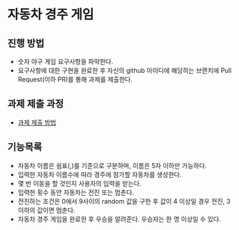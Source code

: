 # 자동차 경주 게임
## 진행 방법
* 숫자 야구 게임 요구사항을 파악한다.
* 요구사항에 대한 구현을 완료한 후 자신의 github 아이디에 해당하는 브랜치에 Pull Request(이하 PR)를 통해 과제를 제출한다.

## 과제 제출 과정
* [과제 제출 방법](https://github.com/next-step/nextstep-docs/tree/master/precourse)

## 기능목록
* 자동차 이름은 쉼표(,)를 기준으로 구분하며, 이름은 5자 이하만 가능하다.
* 입력한 자동차 이름수에 따라 경주에 참가할 자동차를 생성한다.
* 몇 번 이동을 할 것인지 사용자의 입력을 받는다.
* 입력한 횟수 동안 자동차는 전진 또는 멈춘다.
* 전진하는 조건은 0에서 9사이의 random 값을 구한 후 값이 4 이상일 경우 전진, 3 이하의 값이면 멈춘다.
* 자동차 경주 게임을 완료한 후 우승을 알려준다. 우승자는 한 명 이상일 수 있다.



